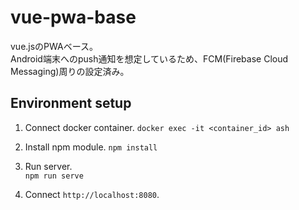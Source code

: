 # vue-pwa-base
vue.jsのPWAベース。  
Android端末へのpush通知を想定しているため、FCM(Firebase Cloud Messaging)周りの設定済み。

## Environment setup

1. Connect docker container.
    ``` docker exec -it <container_id> ash ```

2. Install npm module.
    ``` npm install ```

3. Run server.  
    ``` npm run serve ```

4. Connect `http://localhost:8080`.
